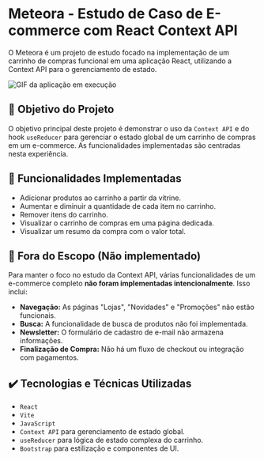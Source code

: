 # Meteora - Estudo de Caso de E-commerce com React Context API

O Meteora é um projeto de estudo focado na implementação de um carrinho de compras funcional em uma aplicação React, utilizando a Context API para o gerenciamento de estado.

![GIF da aplicação em execução](meteora-app.gif)

## 🎯 Objetivo do Projeto

O objetivo principal deste projeto é demonstrar o uso da `Context API` e do hook `useReducer` para gerenciar o estado global de um carrinho de compras em um e-commerce. As funcionalidades implementadas são centradas nesta experiência.

## 🔨 Funcionalidades Implementadas

- Adicionar produtos ao carrinho a partir da vitrine.
- Aumentar e diminuir a quantidade de cada item no carrinho.
- Remover itens do carrinho.
- Visualizar o carrinho de compras em uma página dedicada.
- Visualizar um resumo da compra com o valor total.

## 🚧 Fora do Escopo (Não implementado)

Para manter o foco no estudo da Context API, várias funcionalidades de um e-commerce completo **não foram implementadas intencionalmente**. Isso inclui:

- **Navegação:** As páginas "Lojas", "Novidades" e "Promoções" não estão funcionais.
- **Busca:** A funcionalidade de busca de produtos não foi implementada.
- **Newsletter:** O formulário de cadastro de e-mail não armazena informações.
- **Finalização de Compra:** Não há um fluxo de checkout ou integração com pagamentos.

## ✔️ Tecnologias e Técnicas Utilizadas

- `React`
- `Vite`
- `JavaScript`
- `Context API` para gerenciamento de estado global.
- `useReducer` para lógica de estado complexa do carrinho.
- `Bootstrap` para estilização e componentes de UI.